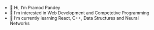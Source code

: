 - 👋 Hi, I’m Pramod Pandey
- 👀 I’m interested in Web Development and Competetive Programming
- 🌱 I’m currently learning React, C++, Data Structures and Neural Networks

<!---
ppandey895/ppandey895 is a ✨ special ✨ repository because its `README.md` (this file) appears on your GitHub profile.
You can click the Preview link to take a look at your changes.
--->
